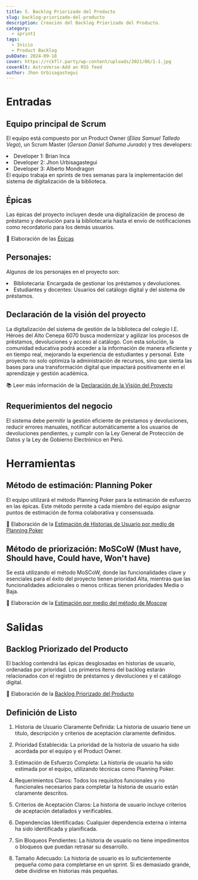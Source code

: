 ```yaml
---
title: 5. Backlog Priorizado del Producto
slug: backlog-priorizado-del-producto
description: Creación del Backlog Priorizado del Producto.
category:
  - sprint1
tags:
  - Inicio
  - Product Backlog
pubDate: 2024-09-18
cover: https://rckflr.party/wp-content/uploads/2021/06/1-1.jpg
coverAlt: AstroVerse-Add an RSS feed
author: Jhon Urbisagastegui
---
```


# Entradas

## Equipo principal de Scrum

El equipo está compuesto por un Product Owner (*Elías Samuel Talledo Vega*), un Scrum Master (*Gerson Daniel Sahuma Jurado*) y tres developers:
<li>Developer 1: Brian Inca</li>
<li>Developer 2: Jhon Urbisagastegui</li>
<li>Developer 3: Alberto Mondragon</li> 
El equipo trabaja en sprints de tres semanas para la implementación del sistema de digitalización de la biblioteca.

## Épicas

Las épicas del proyecto incluyen desde una digitalización de proceso de préstamo y devolución para la bibliotecaria hasta el envío de notificaciones como recordatorio para los demás usuarios.

📸 Elaboración de las <a href="https://drive.google.com/file/d/1dGtDOmKetonNez0vCMrYpTTkxjHpwEPf/view?usp=sharing" target="_blank">Épicas</a>

## Personajes:

Algunos de los personajes en el proyecto son:
<li>Bibliotecaria: Encargada de gestionar los préstamos y devoluciones.</li>
<li>Estudiantes y docentes: Usuarios del catálogo digital y del sistema de préstamos.</li>

## Declaración de la visión del proyecto

La digitalización del sistema de gestión de la biblioteca del colegio I.E. Héroes del Alto Cenepa 6070 busca modernizar y agilizar los procesos de préstamos, devoluciones y acceso al catálogo. Con esta solución, la comunidad educativa podrá acceder a la información de manera eficiente y en tiempo real, mejorando la experiencia de estudiantes y personal. Este proyecto no solo optimiza la administración de recursos, sino que sienta las bases para una transformación digital que impactará positivamente en el aprendizaje y gestión académica.

📚 Leer más información de la <a href="https://drive.google.com/file/d/15KNadJ54EG1EIMHjFxcIphKOJemWNUdY/view?usp=sharing" target="_blank">Declaración de la Visión del Proyecto</a>

## Requerimientos del negocio

El sistema debe permitir la gestión eficiente de préstamos y devoluciones, reducir errores manuales, notificar automáticamente a los usuarios de devoluciones pendientes, y cumplir con la Ley General de Protección de Datos y la Ley de Gobierno Electrónico en Perú.

# Herramientas

## Método de estimación: Planning Poker

El equipo utilizará el método Planning Poker para la estimación de esfuerzo en las épicas. Este método permite a cada miembro del equipo asignar puntos de estimación de forma colaborativa y consensuada.

📸 Elaboración de la <a href="https://drive.google.com/file/d/1Rb5lx8R3BM0CPZIjA5YLH7prRYnBxqCg/view?usp=drive_linkr" target="_blank">Estimación de Historias de Usuario por medio de Planning Poker</a>

## Método de priorización: MoSCoW (Must have, Should have, Could have, Won't have)

Se está utilizando el método MoSCoW, donde las funcionalidades clave y esenciales para el éxito del proyecto tienen prioridad Alta, mientras que las funcionalidades adicionales o menos críticas tienen prioridades Media o Baja.

📸 Elaboración de la <a href="https://drive.google.com/file/d/1z2v7B1X21mwVE7mpCWjL5NFTBboKI-Cd/view?usp=sharing" target="_blank">Estimación por medio del método de Moscow</a>

# Salidas

## Backlog Priorizado del Producto

El backlog contendrá las épicas desglosadas en historias de usuario, ordenadas por prioridad. Los primeros ítems del backlog estarán relacionados con el registro de préstamos y devoluciones y el catálogo digital.

📸 Elaboración de la <a href="https://drive.google.com/file/d/1z2v7B1X21mwVE7mpCWjL5NFTBboKI-Cd/view?usp=sharing" target="_blank">Backlog Priorizado del Producto</a>

## Definición de Listo

1. Historia de Usuario Claramente Definida: La historia de usuario tiene un título, descripción y criterios de aceptación claramente definidos.

2. Prioridad Establecida: La prioridad de la historia de usuario ha sido acordada por el equipo y el Product Owner.

3. Estimación de Esfuerzo Completa: La historia de usuario ha sido estimada por el equipo, utilizando técnicas como Planning Poker.

4. Requerimientos Claros: Todos los requisitos funcionales y no funcionales necesarios para completar la historia de usuario están claramente descritos.

5. Criterios de Aceptación Claros: La historia de usuario incluye criterios de aceptación detallados y verificables.

6. Dependencias Identificadas: Cualquier dependencia externa o interna ha sido identificada y planificada.

7. Sin Bloqueos Pendientes: La historia de usuario no tiene impedimentos o bloqueos que puedan retrasar su desarrollo.

8. Tamaño Adecuado: La historia de usuario es lo suficientemente pequeña como para completarse en un sprint. Si es demasiado grande, debe dividirse en historias más pequeñas.